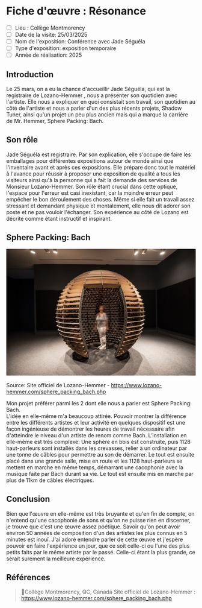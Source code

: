 # Fiche d'œuvre : Résonance
- [ ] Lieu : Collège Montmorency 
- [ ] Date de la visite: 25/03/2025 
- [ ] Nom de l'exposition: Conférence avec Jade Séguéla 
- [ ] Type d'exposition: exposition temporaire 
- [ ] Année de réalisation: 2025 

## Introduction
Le 25 mars, on a eu la chance d'accueillir Jade Séguéla, qui est la registraire de Lozano-Hemmer , nous a présenter son quotidien avec l'artiste. Elle nous a expliquer en quoi consistait son travail, son quotidien au côté de l'artiste et nous a parler d'un des plus récents projets, Shadow Tuner, ainsi qu'un projet un peu plus ancien mais qui a marqué la carrière de Mr. Hemmer, Sphere Packing: Bach.

## Son rôle
Jade Séguéla est registraire. Par son explication, elle s'occupe de faire les emballages pour différentes expositions autour de monde ainsi que l'inventaire avant et après ces expositions. Elle prépare donc tout le matériel à l'avance pour réussir à proposer une exposition de qualité a tous les visiteurs ainsi qu'à la personne qui a fait la demande des services de Monsieur Lozano-Hemmer. Son rôle étant crucial dans cette optique, l'espace pour l'erreur est casi inexistant, car la moindre erreur peut empêcher le bon déroulement des choses. 
Même si elle fait un travail assez stressant et demandant physique et mentalement, elle nous dit adorer son poste et ne pas vouloir l'échanger. Son expérience au côté de Lozano est décrite comme étant instructif et inspirant. 

## Sphere Packing: Bach

![Sphere](./SphereImage2019.jpg) <br>

Source: Site officiel de Lozano-Hemmer - https://www.lozano-hemmer.com/sphere_packing_bach.php <br>

Mon projet préférer parmi les 2 dont elle nous a parler est Sphere Packing: Bach. <br>
L'idée en elle-même m'a beaucoup attirée. Pouvoir montrer la différence entre les différents artistes et leur activité en quelques dispositif est une façon ingénieuse de démontrer les heures de travail nécessaire afin d'atteindre le niveau d'un artiste de renom comme Bach. 
L’installation en elle-même est très complexe: Une sphère en bois est construite, puis 1128 haut-parleurs sont installés dans les crevasses, relier à un ordinateur par une tonne de câbles pour permettre au son de démarrer. Le tout est ensuite placé dans une grande salle, mise en route et les 1128 haut-parleurs se mettent en marche en même temps, démarrant une cacophonie avec la musique faite par Bach durant sa vie. Le tout est ensuite mis en marche par plus de 11km de câbles électriques. <br>

## Conclusion

Bien que l'œuvre en elle-même est très bruyante et qu'en fin de compte, on n'entend qu'une cacophonie de sons et qu'on ne puisse rien en discerner, je trouve que c'est une œuvre assez poétique. Savoir qu'on peut avoir environ 50 années de composition d'un des artistes les plus connus en 5 minutes est inouï. J'ai adoré entendre parler de cette œuvre et j'espère pouvoir en faire l'expérience un jour, que ce soit celle-ci ou l'une des plus petits faits par le même artiste par le passé. Celle-ci étant la plus grande, ce serait surement la meilleure expérience.  

## Références
> 📍Collège Montmorency, QC, Canada
> Site officiel de Lozano-Hemmer : https://www.lozano-hemmer.com/sphere_packing_bach.php
